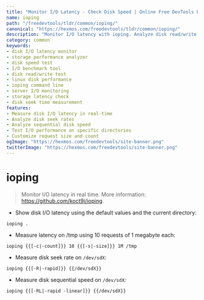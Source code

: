 ```yaml
---
title: "Monitor I/O Latency - Check Disk Speed | Online Free DevTools by Hexmos"
name: ioping
path: "/freedevtools/tldr/common/ioping/"
canonical: "https://hexmos.com/freedevtools/tldr/common/ioping/"
description: "Monitor I/O latency with ioping. Analyze disk read/write performance and identify bottlenecks. Free online tool, no registration required."
category: common
keywords:
- disk I/O latency monitor
- storage performance analyzer
- disk speed test
- I/O benchmark tool
- disk read/write test
- linux disk performance
- ioping command line
- server I/O monitoring
- storage latency check
- disk seek time measurement
features:
- Measure disk I/O latency in real-time
- Analyze disk seek rates
- Analyze sequential disk speed
- Test I/O performance on specific directories
- Customize request size and count
ogImage: "https://hexmos.com/freedevtools/site-banner.png"
twitterImage: "https://hexmos.com/freedevtools/site-banner.png"
---
```


# ioping

> Monitor I/O latency in real time.
> More information: <https://github.com/koct9i/ioping>.

- Show disk I/O latency using the default values and the current directory:

`ioping .`

- Measure latency on /tmp using 10 requests of 1 megabyte each:

`ioping {{[-c|-count]}} 10 {{[-s|-size]}} 1M /tmp`

- Measure disk seek rate on `/dev/sdX`:

`ioping {{[-R|-rapid]}} {{/dev/sdX}}`

- Measure disk sequential speed on `/dev/sdX`:

`ioping {{[-RL|-rapid -linear]}} {{/dev/sdX}}`
